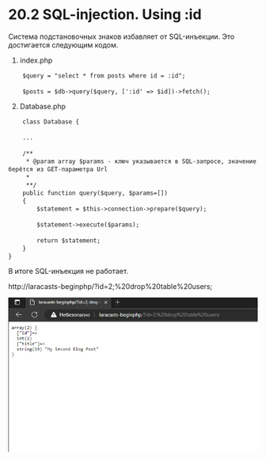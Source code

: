 # 20.2 SQL-injection. Using :id

Система подстановочных знаков избавляет от SQL-инъекции. Это достигается следующим кодом.

1. index.php
```
    $query = "select * from posts where id = :id";

    $posts = $db->query($query, [':id' => $id])->fetch();
```
2. Database.php
```
    class Database {

    ...

    /**
     * @param array $params - ключ указывается в SQL-запросе, значение берётся из GET-параметра Url
     *
     **/ 
    public function query($query, $params=[])
    {
        $statement = $this->connection->prepare($query);
        
        $statement->execute($params);
        
        return $statement;
    }
}

```

В итоге SQL-инъекция не работает.

http://laracasts-beginphp/?id=2;%20drop%20table%20users;

<img src="./img/20.2.png" alt="drawing" width="700"/>

